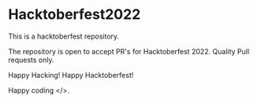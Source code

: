 # Hacktoberfest2022
This is a hacktoberfest repository.

The repository is open to accept PR's for Hacktoberfest 2022.
Quality Pull requests only.


Happy Hacking! Happy Hacktoberfest!


Happy coding </>.

